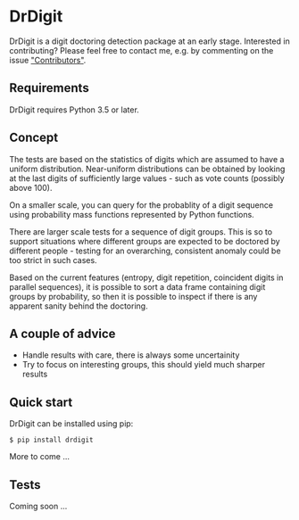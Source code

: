 DrDigit
=======

DrDigit is a digit doctoring detection package at an early stage.
Interested in contributing? Please feel free to contact me, e.g. by
commenting on the issue
["Contributors"](https://github.com/brezniczky/drdigit/issues/1).

Requirements
------------

DrDigit requires Python 3.5 or later.

Concept
-------

The tests are based on the statistics of digits which are assumed to have a
uniform distribution. Near-uniform distributions can be obtained by looking
at the last digits of sufficiently large values - such as vote counts
(possibly above 100).

On a smaller scale, you can query for the probablity of a digit sequence using
probability mass functions represented by Python functions.

There are larger scale tests for a sequence of digit groups. This is so to
support situations where different groups are expected to be doctored by
different people - testing for an overarching, consistent anomaly could be too
strict in such cases.

Based on the current features (entropy, digit repetition, coincident digits in
parallel sequences), it is possible to sort a data frame containing digit groups
by probability, so then it is possible to inspect if there is any apparent
sanity behind the doctoring.

A couple of advice
------------------

* Handle results with care, there is always some uncertainity
* Try to focus on interesting groups, this should yield much sharper results

Quick start
-----------

DrDigit can be installed using pip:

    $ pip install drdigit

More to come ...

Tests
-----

Coming soon ...
